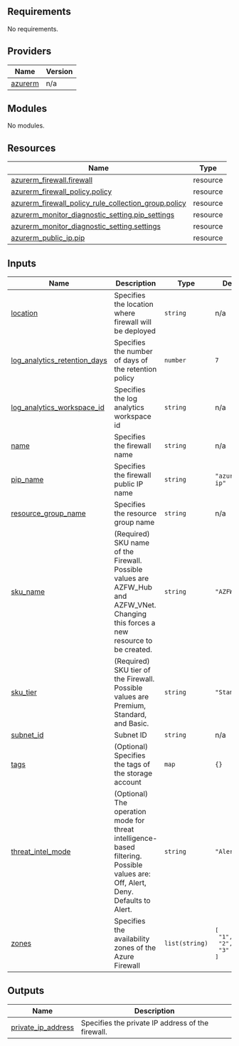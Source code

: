 <!-- BEGIN_TF_DOCS -->
## Requirements

No requirements.

## Providers

| Name | Version |
|------|---------|
| <a name="provider_azurerm"></a> [azurerm](#provider\_azurerm) | n/a |

## Modules

No modules.

## Resources

| Name | Type |
|------|------|
| [azurerm_firewall.firewall](https://registry.terraform.io/providers/hashicorp/azurerm/latest/docs/resources/firewall) | resource |
| [azurerm_firewall_policy.policy](https://registry.terraform.io/providers/hashicorp/azurerm/latest/docs/resources/firewall_policy) | resource |
| [azurerm_firewall_policy_rule_collection_group.policy](https://registry.terraform.io/providers/hashicorp/azurerm/latest/docs/resources/firewall_policy_rule_collection_group) | resource |
| [azurerm_monitor_diagnostic_setting.pip_settings](https://registry.terraform.io/providers/hashicorp/azurerm/latest/docs/resources/monitor_diagnostic_setting) | resource |
| [azurerm_monitor_diagnostic_setting.settings](https://registry.terraform.io/providers/hashicorp/azurerm/latest/docs/resources/monitor_diagnostic_setting) | resource |
| [azurerm_public_ip.pip](https://registry.terraform.io/providers/hashicorp/azurerm/latest/docs/resources/public_ip) | resource |

## Inputs

| Name | Description | Type | Default | Required |
|------|-------------|------|---------|:--------:|
| <a name="input_location"></a> [location](#input\_location) | Specifies the location where firewall will be deployed | `string` | n/a | yes |
| <a name="input_log_analytics_retention_days"></a> [log\_analytics\_retention\_days](#input\_log\_analytics\_retention\_days) | Specifies the number of days of the retention policy | `number` | `7` | no |
| <a name="input_log_analytics_workspace_id"></a> [log\_analytics\_workspace\_id](#input\_log\_analytics\_workspace\_id) | Specifies the log analytics workspace id | `string` | n/a | yes |
| <a name="input_name"></a> [name](#input\_name) | Specifies the firewall name | `string` | n/a | yes |
| <a name="input_pip_name"></a> [pip\_name](#input\_pip\_name) | Specifies the firewall public IP name | `string` | `"azure-fw-ip"` | no |
| <a name="input_resource_group_name"></a> [resource\_group\_name](#input\_resource\_group\_name) | Specifies the resource group name | `string` | n/a | yes |
| <a name="input_sku_name"></a> [sku\_name](#input\_sku\_name) | (Required) SKU name of the Firewall. Possible values are AZFW\_Hub and AZFW\_VNet. Changing this forces a new resource to be created. | `string` | `"AZFW_VNet"` | no |
| <a name="input_sku_tier"></a> [sku\_tier](#input\_sku\_tier) | (Required) SKU tier of the Firewall. Possible values are Premium, Standard, and Basic. | `string` | `"Standard"` | no |
| <a name="input_subnet_id"></a> [subnet\_id](#input\_subnet\_id) | Subnet ID | `string` | n/a | yes |
| <a name="input_tags"></a> [tags](#input\_tags) | (Optional) Specifies the tags of the storage account | `map` | `{}` | no |
| <a name="input_threat_intel_mode"></a> [threat\_intel\_mode](#input\_threat\_intel\_mode) | (Optional) The operation mode for threat intelligence-based filtering. Possible values are: Off, Alert, Deny. Defaults to Alert. | `string` | `"Alert"` | no |
| <a name="input_zones"></a> [zones](#input\_zones) | Specifies the availability zones of the Azure Firewall | `list(string)` | <pre>[<br>  "1",<br>  "2",<br>  "3"<br>]</pre> | no |

## Outputs

| Name | Description |
|------|-------------|
| <a name="output_private_ip_address"></a> [private\_ip\_address](#output\_private\_ip\_address) | Specifies the private IP address of the firewall. |
<!-- END_TF_DOCS -->
